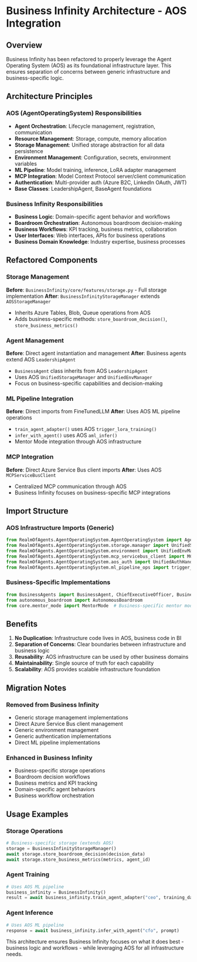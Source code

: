 # Business Infinity Architecture - AOS Integration

## Overview

Business Infinity has been refactored to properly leverage the Agent Operating System (AOS) as its foundational infrastructure layer. This ensures separation of concerns between generic infrastructure and business-specific logic.

## Architecture Principles

### AOS (AgentOperatingSystem) Responsibilities
- **Agent Orchestration**: Lifecycle management, registration, communication
- **Resource Management**: Storage, compute, memory allocation
- **Storage Management**: Unified storage abstraction for all data persistence
- **Environment Management**: Configuration, secrets, environment variables
- **ML Pipeline**: Model training, inference, LoRA adapter management
- **MCP Integration**: Model Context Protocol server/client communication
- **Authentication**: Multi-provider auth (Azure B2C, LinkedIn OAuth, JWT)
- **Base Classes**: LeadershipAgent, BaseAgent foundations

### Business Infinity Responsibilities  
- **Business Logic**: Domain-specific agent behavior and workflows
- **Boardroom Orchestration**: Autonomous boardroom decision-making
- **Business Workflows**: KPI tracking, business metrics, collaboration
- **User Interfaces**: Web interfaces, APIs for business operations
- **Business Domain Knowledge**: Industry expertise, business processes

## Refactored Components

### Storage Management
**Before**: `BusinessInfinity/core/features/storage.py` - Full storage implementation
**After**: `BusinessInfinityStorageManager` extends `AOSStorageManager`
- Inherits Azure Tables, Blob, Queue operations from AOS
- Adds business-specific methods: `store_boardroom_decision()`, `store_business_metrics()`

### Agent Management
**Before**: Direct agent instantiation and management
**After**: Business agents extend AOS `LeadershipAgent`
- `BusinessAgent` class inherits from AOS `LeadershipAgent`
- Uses AOS `UnifiedStorageManager` and `UnifiedEnvManager`
- Focus on business-specific capabilities and decision-making

### ML Pipeline Integration
**Before**: Direct imports from FineTunedLLM
**After**: Uses AOS ML pipeline operations
- `train_agent_adapter()` uses AOS `trigger_lora_training()`
- `infer_with_agent()` uses AOS `aml_infer()`
- Mentor Mode integration through AOS infrastructure

### MCP Integration
**Before**: Direct Azure Service Bus client imports
**After**: Uses AOS `MCPServiceBusClient`
- Centralized MCP communication through AOS
- Business Infinity focuses on business-specific MCP integrations

## Import Structure

### AOS Infrastructure Imports (Generic)
```python
from RealmOfAgents.AgentOperatingSystem.AgentOperatingSystem import AgentOperatingSystem
from RealmOfAgents.AgentOperatingSystem.storage.manager import UnifiedStorageManager
from RealmOfAgents.AgentOperatingSystem.environment import UnifiedEnvManager  
from RealmOfAgents.AgentOperatingSystem.mcp_servicebus_client import MCPServiceBusClient
from RealmOfAgents.AgentOperatingSystem.aos_auth import UnifiedAuthHandler
from RealmOfAgents.AgentOperatingSystem.ml_pipeline_ops import trigger_lora_training, aml_infer
```

### Business-Specific Implementations
```python
from BusinessAgents import BusinessAgent, ChiefExecutiveOfficer, BusinessCFO
from autonomous_boardroom import AutonomousBoardroom
from core.mentor_mode import MentorMode  # Business-specific mentor mode
```

## Benefits

1. **No Duplication**: Infrastructure code lives in AOS, business code in BI
2. **Separation of Concerns**: Clear boundaries between infrastructure and business logic  
3. **Reusability**: AOS infrastructure can be used by other business domains
4. **Maintainability**: Single source of truth for each capability
5. **Scalability**: AOS provides scalable infrastructure foundation

## Migration Notes

### Removed from Business Infinity
- Generic storage management implementations
- Direct Azure Service Bus client management
- Generic environment management
- Generic authentication implementations
- Direct ML pipeline implementations

### Enhanced in Business Infinity
- Business-specific storage operations
- Boardroom decision workflows
- Business metrics and KPI tracking
- Domain-specific agent behaviors
- Business workflow orchestration

## Usage Examples

### Storage Operations
```python
# Business-specific storage (extends AOS)
storage = BusinessInfinityStorageManager()
await storage.store_boardroom_decision(decision_data)
await storage.store_business_metrics(metrics, agent_id)
```

### Agent Training
```python
# Uses AOS ML pipeline
business_infinity = BusinessInfinity()
result = await business_infinity.train_agent_adapter("ceo", training_data)
```

### Agent Inference
```python  
# Uses AOS ML pipeline
response = await business_infinity.infer_with_agent("cfo", prompt)
```

This architecture ensures Business Infinity focuses on what it does best - business logic and workflows - while leveraging AOS for all infrastructure needs.